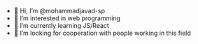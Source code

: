 - 👋 Hi, I’m @mohammadjavad-sp
- 👀 I’m interested in web programming
- 🌱 I’m currently learning JS/React
- 💞️ I’m looking for cooperation with people working in this field

<!---
mohammadjavad-sp/mohammadjavad-sp is a ✨ special ✨ repository because its `README.md` (this file) appears on your GitHub profile.
You can click the Preview link to take a look at your changes.
--->
